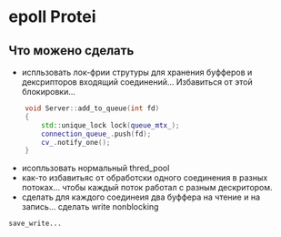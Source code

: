 # epoll Protei


## Что можено сделать
- испльзовать лок-фрии струтуры для хранения буфферов и дексрипторов входящий соединений...
Избавиться от этой блокировки...
```cpp
    void Server::add_to_queue(int fd)
    {
        std::unique_lock lock(queue_mtx_);
        connection_queue_.push(fd);
        cv_.notify_one();
    }
```

- исопльзовать нормальный thred_pool
- как-то избавитьяс от обработски одного соединения в разных потоках...
чтобы каждый поток работал с разным дескритором.
- сделать для каждого соединеия два буффера на чтение и на запись...
сделать write nonblocking
```
save_write...
```